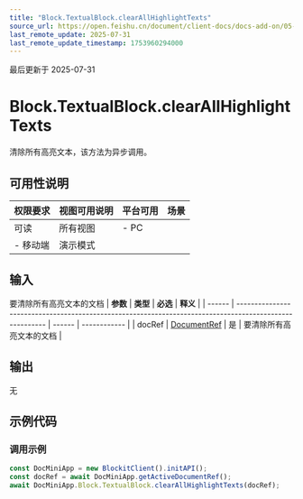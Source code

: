 ```yaml
---
title: "Block.TextualBlock.clearAllHighlightTexts"
source_url: https://open.feishu.cn/document/client-docs/docs-add-on/05-api-doc/block/textualblock/Block.TextualBlock.clearAllHighlightTexts
last_remote_update: 2025-07-31
last_remote_update_timestamp: 1753960294000
---
```

最后更新于 2025-07-31

# Block.TextualBlock.clearAllHighlightTexts
清除所有高亮文本，该方法为异步调用。

## 可用性说明

权限要求 | 视图可用说明 | 平台可用 | 场景
--- | --- | --- | ---
可读 | 所有视图 | - PC  
- 移动端 | 演示模式

## 输入

要清除所有高亮文本的文档
| **参数** | **类型**                                                                                                  | **必选** | **释义**       |
| ------ | ------------------------------------------------------------------------------------------------------- | ------ | ------------ |
| docRef | [DocumentRef](https://open.feishu.cn/document/uAjLw4CM/uYjL24iN/docs-add-on/05-api-doc/basic-data-reference---base/DocumentRef) | 是      | 要清除所有高亮文本的文档 |

## 输出

无

## 示例代码

### 调用示例

```js
const DocMiniApp = new BlockitClient().initAPI();
const docRef = await DocMiniApp.getActiveDocumentRef();
await DocMiniApp.Block.TextualBlock.clearAllHighlightTexts(docRef);
```
